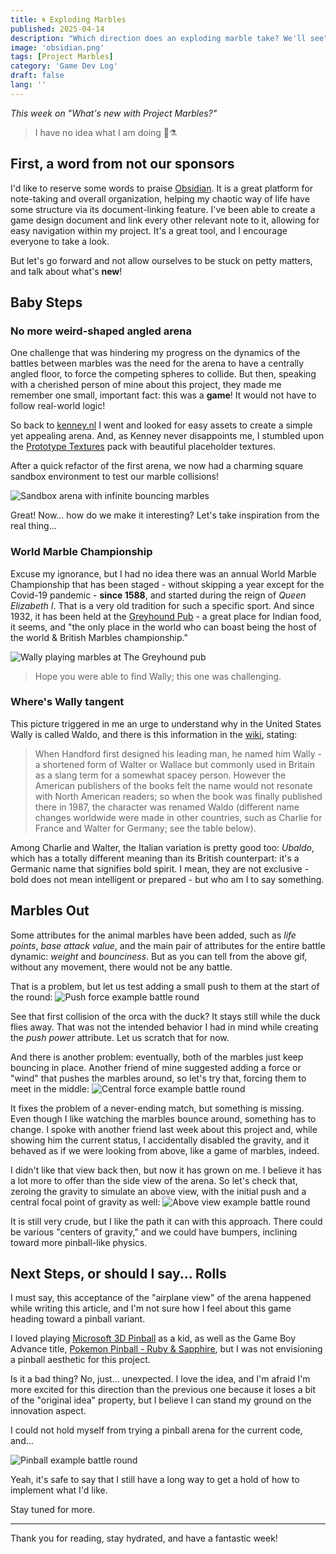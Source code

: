 ```yaml
---
title: 🌀 Exploding Marbles
published: 2025-04-14
description: "Which direction does an exploding marble take? We'll see"
image: 'obsidian.png'
tags: [Project Marbles]
category: 'Game Dev Log'
draft: false
lang: ''
---
```


_This week on "What's new with Project Marbles?"_

> I have no idea what I am doing 🐶⚗️

## First, a word from not our sponsors

I'd like to reserve some words to praise [Obsidian](https://obsidian.md). It is a great platform for note-taking and overall organization, helping my chaotic way of life have some structure via its document-linking feature. I've been able to create a game design document and link every other relevant note to it, allowing for easy navigation within my project. It's a great tool, and I encourage everyone to take a look. 

But let's go forward and not allow ourselves to be stuck on petty matters, and talk about what's **new**!

## Baby Steps
### No more weird-shaped angled arena

One challenge that was hindering my progress on the dynamics of the battles between marbles was the need for the arena to have a centrally angled floor, to force the competing spheres to collide. But then, speaking with a cherished person of mine about this project, they made me remember one small, important fact: this was a **game**! It would not have to follow real-world logic!

So back to [kenney.nl](https://kenney.nl) I went and looked for easy assets to create a simple yet appealing arena. And, as Kenney never disappoints me, I stumbled upon the [Prototype Textures](https://kenney.nl/assets/prototype-textures) pack with beautiful placeholder textures.

After a quick refactor of the first arena, we now had a charming square sandbox environment to test our marble collisions!

![Sandbox arena with infinite bouncing marbles](bouncing_marbles.gif "Sandbox arena with infinite bouncing marbles")

Great! Now... how do we make it interesting? Let's take inspiration from the real thing...

### World Marble Championship

Excuse my ignorance, but I had no idea there was an annual World Marble Championship that has been staged - without skipping a year except for the Covid-19 pandemic - **since 1588**, and started during the reign of _Queen Elizabeth I_. That is a very old tradition for such a specific sport. And since 1932, it has been held at the [Greyhound Pub](https://greyhoundtinsleygreen.co.uk/) - a great place for Indian food, it seems, and "the only place in the world who can boast being the host of the world & British Marbles championship."

![Wally playing marbles at The Greyhound pub](wheres_waldo_marble.jpg "Wally playing marbles at the Greyhound pub")
> Hope you were able to find Wally; this one was challenging.

### Where's Wally tangent

This picture triggered in me an urge to understand why in the United States Wally is called Waldo, and there is this information in the [wiki](https://waldo.fandom.com/wiki/Where%27s_Waldo%3F#Production), stating:

> When Handford first designed his leading man, he named him Wally - a shortened form of Walter or Wallace but commonly used in Britain as a slang term for a somewhat spacey person. However the American publishers of the books felt the name would not resonate with North American readers; so when the book was finally published there in 1987, the character was renamed Waldo (different name changes worldwide were made in other countries, such as Charlie for France and Walter for Germany; see the table below). 

Among Charlie and Walter, the Italian variation is pretty good too: _Ubaldo_, which has a totally different meaning than its British counterpart: it's a Germanic name that signifies bold spirit. I mean, they are not exclusive - bold does not mean intelligent or prepared - but who am I to say something.

## Marbles Out

Some attributes for the animal marbles have been added, such as _life points_, _base attack value_, and the main pair of attributes for the entire battle dynamic: _weight_ and _bounciness_. But as you can tell from the above gif, without any movement, there would not be any battle.

That is a problem, but let us test adding a small push to them at the start of the round:
![Push force example battle round](push_force_example.gif "Push force example battle round")

See that first collision of the orca with the duck? It stays still while the duck flies away. That was not the intended behavior I had in mind while creating the _push power_ attribute. Let us scratch that for now.

And there is another problem: eventually, both of the marbles just keep bouncing in place. Another friend of mine suggested adding a force or "wind" that pushes the marbles around, so let's try that, forcing them to meet in the middle:
![Central force example battle round](central_force_example.gif "Central force example battle round")

It fixes the problem of a never-ending match, but something is missing. Even though I like watching the marbles bounce around, something has to change. I spoke with another friend last week about this project and, while showing him the current status, I accidentally disabled the gravity, and it behaved as if we were looking from above, like a game of marbles, indeed.

I didn't like that view back then, but now it has grown on me. I believe it has a lot more to offer than the side view of the arena. So let's check that, zeroing the gravity to simulate an above view, with the initial push and a central focal point of gravity as well:
![Above view example battle round](above_view_example.gif "Above view example battle round")

It is still very crude, but I like the path it can with this approach. There could be various "centers of gravity," and we could have bumpers, inclining toward more pinball-like physics. 

## Next Steps, or should I say... Rolls

I must say, this acceptance of the "airplane view" of the arena happened while writing this article, and I'm not sure how I feel about this game heading toward a pinball variant.

I loved playing [Microsoft 3D Pinball](https://alula.github.io/SpaceCadetPinball/) as a kid, as well as the Game Boy Advance title, [Pokemon Pinball - Ruby & Sapphire](https://en.wikipedia.org/wiki/Pok%C3%A9mon_Pinball:_Ruby_%26_Sapphire), but I was not envisioning a pinball aesthetic for this project.

Is it a bad thing? No, just... unexpected. I love the idea, and I'm afraid I'm more excited for this direction than the previous one because it loses a bit of the "original idea" property, but I believe I can stand my ground on the innovation aspect.

I could not hold myself from trying a pinball arena for the current code, and...

![Pinball example battle round](pinball_failed_example.gif "Pinball example battle round")

Yeah, it's safe to say that I still have a long way to get a hold of how to implement what I'd like.

Stay tuned for more.

---

Thank you for reading, stay hydrated, and have a fantastic week!
